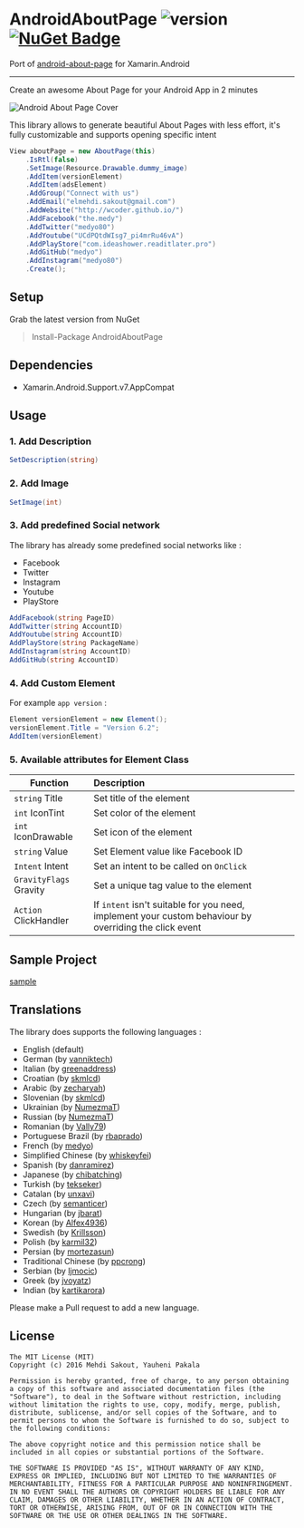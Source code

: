 # AndroidAboutPage ![version](http://img.shields.io/badge/original-v1.2.2-brightgreen.svg?style=flat) [![NuGet Badge](https://buildstats.info/nuget/AndroidAboutPage)](https://www.nuget.org/packages/AndroidAboutPage/)

Port of [android-about-page](https://github.com/medyo/android-about-page) for Xamarin.Android

---

Create an awesome About Page for your Android App in 2 minutes

![Android About Page Cover](https://raw.githubusercontent.com/medyo/android-about-page/master/resources/cover.png)

This library allows to generate beautiful About Pages with less effort, it's fully customizable and supports opening specific intent

```csharp
View aboutPage = new AboutPage(this)
	.IsRtl(false)
	.SetImage(Resource.Drawable.dummy_image)
	.AddItem(versionElement)
	.AddItem(adsElement)
	.AddGroup("Connect with us")
	.AddEmail("elmehdi.sakout@gmail.com")
	.AddWebsite("http://wcoder.github.io/")
	.AddFacebook("the.medy")
	.AddTwitter("medyo80")
	.AddYoutube("UCdPQtdWIsg7_pi4mrRu46vA")
	.AddPlayStore("com.ideashower.readitlater.pro")
	.AddGitHub("medyo")
	.AddInstagram("medyo80")
	.Create();
```

## Setup

Grab the latest version from NuGet

> Install-Package AndroidAboutPage

## Dependencies

* Xamarin.Android.Support.v7.AppCompat

## Usage
### 1. Add Description

```csharp
SetDescription(string)
```

### 2. Add Image
```csharp
SetImage(int)
```

### 3. Add predefined Social network
The library has already some predefined social networks like :

* Facebook
* Twitter
* Instagram
* Youtube
* PlayStore

```csharp
AddFacebook(string PageID)
AddTwitter(string AccountID)
AddYoutube(string AccountID)
AddPlayStore(string PackageName)
AddInstagram(string AccountID)
AddGitHub(string AccountID)
```

### 4. Add Custom Element
For example `app version` :

```csharp
Element versionElement = new Element();
versionElement.Title = "Version 6.2";
AddItem(versionElement)
```

### 5. Available attributes for Element Class

| Function        | Description  |
| ------------- |:------------------|
| `string` Title | Set title of the element|
| `int` IconTint | Set color of the element|
| `int` IconDrawable | Set icon of the element|
| `string` Value | Set Element value like Facebook ID|
| `Intent` Intent | Set an intent to be called on `OnClick` |
| `GravityFlags` Gravity | Set a unique tag value to the element|
| `Action` ClickHandler | If `intent` isn't suitable for you need, implement your custom behaviour by overriding the click event |


## Sample Project
[sample](https://github.com/wcoder/AndroidAboutPage/tree/master/samples)

## Translations
The library does supports the following languages :

* English (default)
* German (by [vanniktech](https://github.com/vanniktech))
* Italian (by [greenaddress](https://github.com/greenaddress))
* Croatian (by [skmlcd](https://github.com/skmlcd))
* Arabic (by [zecharyah](https://github.com/zecharyah))
* Slovenian (by [skmlcd](https://github.com/skmlcd))
* Ukrainian (by [NumezmaT](https://github.com/NumezmaT))
* Russian (by [NumezmaT](https://github.com/NumezmaT))
* Romanian (by [Vally79](https://github.com/Vally79))
* Portuguese Brazil (by [rbaprado](https://github.com/rbaprado))
* French (by [medyo](https://github.com/medyo))
* Simplified Chinese (by [whiskeyfei](https://github.com/whiskeyfei))
* Spanish (by [danramirez](https://github.com/danramirez))
* Japanese (by [chibatching](https://github.com/chibatching))
* Turkish (by [tekseker](https://github.com/tekseker))
* Catalan (by [unxavi](https://github.com/unxavi))
* Czech (by [semanticer](https://github.com/semanticer))
* Hungarian (by [jbarat](https://github.com/jbarat))
* Korean (by [Alfex4936](https://github.com/Alfex4936))
* Swedish (by [Krillsson](https://github.com/Krillsson))
* Polish (by [karmil32](https://github.com/karmil32))
* Persian (by [mortezasun](https://github.com/mortezasun))
* Traditional Chinese (by [ppcrong](https://github.com/ppcrong))
* Serbian (by [ljmocic](https://github.com/ljmocic))
* Greek (by [jvoyatz](https://github.com/jvoyatz))
* Indian (by [kartikarora](https://github.com/kartikarora))

Please make a Pull request to add a new language.

## License

```
The MIT License (MIT)
Copyright (c) 2016 Mehdi Sakout, Yauheni Pakala

Permission is hereby granted, free of charge, to any person obtaining a copy of this software and associated documentation files (the "Software"), to deal in the Software without restriction, including without limitation the rights to use, copy, modify, merge, publish, distribute, sublicense, and/or sell copies of the Software, and to permit persons to whom the Software is furnished to do so, subject to the following conditions:

The above copyright notice and this permission notice shall be included in all copies or substantial portions of the Software.

THE SOFTWARE IS PROVIDED "AS IS", WITHOUT WARRANTY OF ANY KIND, EXPRESS OR IMPLIED, INCLUDING BUT NOT LIMITED TO THE WARRANTIES OF MERCHANTABILITY, FITNESS FOR A PARTICULAR PURPOSE AND NONINFRINGEMENT. IN NO EVENT SHALL THE AUTHORS OR COPYRIGHT HOLDERS BE LIABLE FOR ANY CLAIM, DAMAGES OR OTHER LIABILITY, WHETHER IN AN ACTION OF CONTRACT, TORT OR OTHERWISE, ARISING FROM, OUT OF OR IN CONNECTION WITH THE SOFTWARE OR THE USE OR OTHER DEALINGS IN THE SOFTWARE.
```
